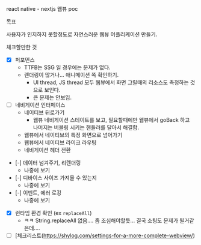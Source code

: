 react native - nextjs 웹뷰 poc

목표

사용자가 인지하지 못할정도로 자연스러운 웹뷰 어플리케이션 만들기.

체크할만한 것

- [X] 퍼포먼스
    - TTFB는 SSG 일 경우에는 문제가 없다. 
    - 렌더링이 많거나... 애니메이션 쪽 확인하기.
        - UI thread, JS thread 모두 웹뷰에서 화면 그릴때의 리소스도 측정하는 것으로 보인다.
        - 큰 문제는 안보임.
- [ ] 네비게이션 인터페이스
    - 네이티브 뒤로가기
        - 웹뷰 네비게이션 스테이트를 보고, 필요할때에만 웹뷰에서 goBack 하고 나머지는 버블링 시키는 핸들러를 달아서 해결함.
    - 웹뷰에서 네이티브의 특정 화면으로 넘어가기
    - 웹뷰에서 네이티브 라이크 라우팅
    - 네비게이션 헤더 전환
- [-] 데이터 넘겨주기, 리렌더링
    - 나중에 보기
- [-] 디바이스 사이즈 가져올 수 있는지
    - 나중에 보기
- [-] 이벤트, 에러 로깅
    - 나중에 보기
- [X] 런타임 환경 확인 (ex `replaceAll`)
    - ㅋㅋ String.replaceAll 없음.... 좀 조심해야할듯... 결국 소팅도 문제가 될거같은데....
- [ ] [체크리스트(https://shylog.com/settings-for-a-more-complete-webview/)